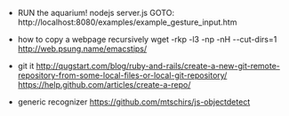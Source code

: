 - RUN the aquarium!
nodejs server.js 
GOTO: http://localhost:8080/examples/example_gesture_input.htm

- how to copy a webpage recursively
wget -rkp -l3 -np -nH --cut-dirs=1 http://web.psung.name/emacstips/

- git it
http://qugstart.com/blog/ruby-and-rails/create-a-new-git-remote-repository-from-some-local-files-or-local-git-repository/
https://help.github.com/articles/create-a-repo/

- generic recognizer
https://github.com/mtschirs/js-objectdetect



